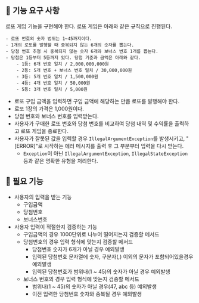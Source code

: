 ## 🚀 기능 요구 사항

로또 게임 기능을 구현해야 한다. 로또 게임은 아래와 같은 규칙으로 진행된다.

```
- 로또 번호의 숫자 범위는 1~45까지이다.
- 1개의 로또를 발행할 때 중복되지 않는 6개의 숫자를 뽑는다.
- 당첨 번호 추첨 시 중복되지 않는 숫자 6개와 보너스 번호 1개를 뽑는다.
- 당첨은 1등부터 5등까지 있다. 당첨 기준과 금액은 아래와 같다.
    - 1등: 6개 번호 일치 / 2,000,000,000원
    - 2등: 5개 번호 + 보너스 번호 일치 / 30,000,000원
    - 3등: 5개 번호 일치 / 1,500,000원
    - 4등: 4개 번호 일치 / 50,000원
    - 5등: 3개 번호 일치 / 5,000원
```

- 로또 구입 금액을 입력하면 구입 금액에 해당하는 만큼 로또를 발행해야 한다.
- 로또 1장의 가격은 1,000원이다.
- 당첨 번호와 보너스 번호를 입력받는다.
- 사용자가 구매한 로또 번호와 당첨 번호를 비교하여 당첨 내역 및 수익률을 출력하고 로또 게임을 종료한다.
- 사용자가 잘못된 값을 입력할 경우 `IllegalArgumentException`를 발생시키고, "[ERROR]"로 시작하는 에러 메시지를 출력 후 그 부분부터 입력을 다시 받는다.
    - `Exception`이 아닌 `IllegalArgumentException`, `IllegalStateException` 등과 같은 명확한 유형을 처리한다.

## 🚀 필요 기능
- 사용자의 입력을 받는 기능
    - 구입금액
    - 당첨번호
    - 보너스번호
- 사용자 입력이 적절한지 검증하는 기능
    - 구입금액의 경우 1000단위로 나누어 떨어지는지 검증할 메서드
    - 당첨번호의 경우 입력 형식에 맞는지 검증할 메서드
      * 당첨번호 숫자가 6개가 아닐 경우 예외발생
      * 입력된 당첨번호 문자열에 숫자, 구분자(,) 이외의 문자가 포함되어있을경우 예외발생
      * 입력된 당첨번호가 범위내(1 ~ 45)의 숫자가 아닐 경우 예외발생
    - 보너스 번호의 경우 입력 형식에 맞는지 검증할 메서드
      * 범위내(1 ~ 45)의 숫자가 아닐 경우(47, abc 등) 예외발생
      * 이전 입력한 당첨번호 숫자와 중복될 경우 예외발생
